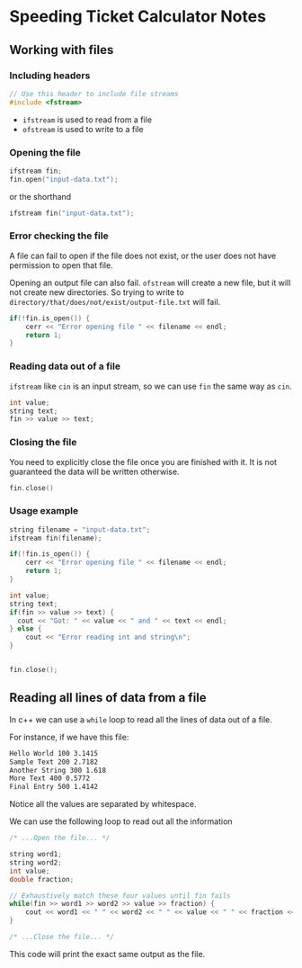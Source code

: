 # Speeding Ticket Calculator Notes

## Working with files

### Including headers

```cpp
// Use this header to include file streams
#include <fstream>
```

- `ifstream` is used to read from a file
- `ofstream` is used to write to a file

### Opening the file

```cpp
ifstream fin;
fin.open("input-data.txt");
```

or the shorthand

```cpp
ifstream fin("input-data.txt");
```

### Error checking the file

A file can fail to open if the file does not exist, or the user does not have permission to open that file.

Opening an output file can also fail. `ofstream` will create a new file, but it will not create new directories.
So trying to write to `directory/that/does/not/exist/output-file.txt` will fail.

```cpp
if(!fin.is_open()) {
    cerr << "Error opening file " << filename << endl;
    return 1;
}
```

### Reading data out of a file

`ifstream` like `cin` is an input stream, so we can use `fin` the same way as `cin`.

```cpp
int value;
string text;
fin >> value >> text;
```

### Closing the file

You need to explicitly close the file once you are finished with it. It is not guaranteed the data will be written otherwise.

```cpp
fin.close()
```

### Usage example

```cpp
string filename = "input-data.txt";
ifstream fin(filename);

if(!fin.is_open()) {
    cerr << "Error opening file " << filename << endl;
    return 1;
}

int value;
string text;
if(fin >> value >> text) {
  cout << "Got: " << value << " and " << text << endl;
} else {
    cout << "Error reading int and string\n";
}


fin.close();
```

## Reading all lines of data from a file

In c++ we can use a `while` loop to read all the lines of data out of a file.

For instance, if we have this file:

```txt
Hello World 100 3.1415
Sample Text 200 2.7182
Another String 300 1.618
More Text 400 0.5772
Final Entry 500 1.4142

```

Notice all the values are separated by whitespace.

We can use the following loop to read out all the information

```cpp
/* ...Open the file... */

string word1;
string word2;
int value;
double fraction;

// Exhaustively match these four values until fin fails
while(fin >> word1 >> word2 >> value >> fraction) {
    cout << word1 << " " << word2 << " " << value << " " << fraction << endl;
}

/* ...Close the file... */
```

This code will print the exact same output as the file.
